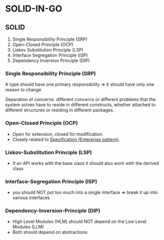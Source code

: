 # SOLID-IN-GO

## SOLID
1. Single Responsibility Principle (SRP)
2. Open-Closed Principle (OCP)
3. Liskov Substitution Principle (LSP)
4. Interface Segregation Principle (ISP)
5. Dependency Inversion Principle (DIP)

### Single Responsibility Principle (SRP)
A type should have one primary responsibility => it should have only one reason to change

Separation of concerns:
different concerns or different problems that the system solves have to reside in different constructs, 
whether attached to different structures or residing in different packages.

### Open-Closed Principle (OCP)
* Open for extension, closed for modification. 
* Closely related to <u>Specification (Enterprise pattern)</u>.


### Liskov-Substitution Principle (LSP)
* if an API works with the base class it should also work with the derived class

###  Interface-Segregation Principle (ISP)
* you should NOT put too much into a single interface => break it up into various interfaces

###  Dependency-Inversion-Principle (DIP)
* High Level Modules (HLM) should NOT depend on the Low Level Modules (LLM)
* Both should depend on abstractions
